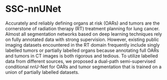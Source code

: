 # SSC-nnUNet
Accurately and reliably defining organs at risk (OARs) and tumors are the cornerstone of radiation therapy (RT) treatment planning for lung cancer. Almost all segmentation networks based on deep learning techniques rely on fully annotated data with strong supervision. However, existing public imaging datasets encountered in the RT domain frequently include singly labelled tumors or partially labelled organs because annotating full OARs and tumors in CT images is both rigorous and tedious. To utilize labelled data from different sources, we proposed a dual-path semi-supervised conditional nnU-Net for OARs and tumor segmentation that is trained on a union of partially labelled datasets.
